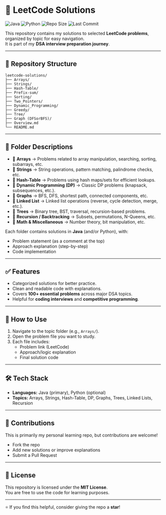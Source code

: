 # 📝 LeetCode Solutions  

![Java](https://img.shields.io/badge/Language-Java-blue?logo=java) ![Python](https://img.shields.io/badge/Language-Python-yellow?logo=python) ![Repo Size](https://img.shields.io/github/repo-size/Skakarla2023/leetcode-solutions) ![Last Commit](https://img.shields.io/github/last-commit/Skakarla2023/leetcode-solutions)  

This repository contains my solutions to selected **LeetCode problems**, organized by topic for easy navigation.  
It is part of my **DSA interview preparation journey**.  

---

## 📂 Repository Structure  

```
leetcode-solutions/
├── Arrays/
├── Strings/
├── Hash-Table/
├── Prefix-sum/
├── Sorting/
├── Two_Pointers/
├── Dynamic_Programming/
├── Greedy/
├── Tree/
├── Graph (DFSorBFS)/
├── Overview.md
└── README.md
```

---

## 📁 Folder Descriptions  

- 📁 **Arrays** → Problems related to array manipulation, searching, sorting, subarrays, etc.  
- 📁 **Strings** → String operations, pattern matching, palindrome checks, etc.  
- 📁 **Hash-Table** → Problems using hash maps/sets for efficient lookups.  
- 📁 **Dynamic Programming (DP)** → Classic DP problems (knapsack, subsequences, etc.).  
- 📁 **Graphs** → BFS, DFS, shortest path, connected components, etc.  
- 📁 **Linked List** → Linked list operations (reverse, cycle detection, merge, etc.).  
- 📁 **Trees** → Binary tree, BST, traversal, recursion-based problems.  
- 📁 **Recursion / Backtracking** → Subsets, permutations, N-Queens, etc.  
- 📁 **Math & Miscellaneous** → Number theory, bit manipulation, etc.  

Each folder contains solutions in **Java** (and/or Python), with:  
- Problem statement (as a comment at the top)  
- Approach explanation (step-by-step)  
- Code implementation  

---

## ✅ Features  
- Categorized solutions for better practice.  
- Clean and readable code with explanations.  
- Covers **100+ essential problems** across major DSA topics.  
- Helpful for **coding interviews** and **competitive programming**.  

---

## 🚀 How to Use  
1. Navigate to the topic folder (e.g., `Arrays/`).  
2. Open the problem file you want to study.  
3. Each file includes:  
   - Problem link (LeetCode)  
   - Approach/logic explanation  
   - Final solution code  

---

## 🛠️ Tech Stack  
- **Languages:** Java (primary), Python (optional)  
- **Topics:** Arrays, Strings, Hash-Table, DP, Graphs, Trees, Linked Lists, Recursion  

---

## 🤝 Contributions  
This is primarily my personal learning repo, but contributions are welcome!  
- Fork the repo  
- Add new solutions or improve explanations  
- Submit a Pull Request  

---

## 📜 License  
This repository is licensed under the **MIT License**.  
You are free to use the code for learning purposes.  

---

⭐ If you find this helpful, consider giving the repo a **star**!
